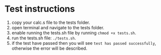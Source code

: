 # Test instructions
1. copy your calc.s file to the tests folder.
2. open terminal and navigate to the tests folder.
3. enable running the tests.sh file by running `chmod +x tests.sh`.
4. run the tests.sh file: `./tests.sh`.
5. if the test have passed then you will see `test has passed successfully`, otherwise the error will be described.